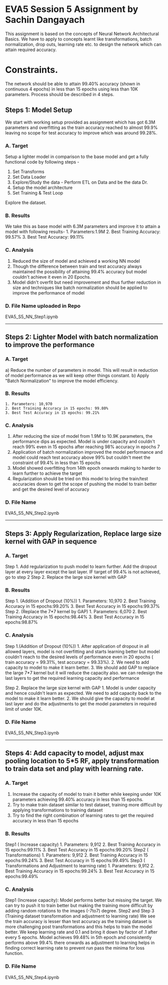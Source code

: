 # EVA5 Session 5 Assignment by Sachin Dangayach

This assignment is based on the concepts of Neural Network Architectural Basics. We have to apply to concepts learnt like transformations, batch normalization, drop outs, learning rate etc. to design the network which can attain required accuracy.

# Constraints.

 The network should be able to attain 99.40% accuracy (shown in continuous 4 epochs) in less than 15 epochs using less than 10K parameters. Process should be described in 4 steps.

## Steps 1: Model Setup
We start with working setup provided as assignment which has got 6.3M parameters and overfitting as the train accuracy reached to almost 99.9% leaving no scope for test accuracy to improve which was around 99.28%.

### A. Target
Setup a lighter model in comparison to the base model and get a fully functional code by following steps -
1. Set Transforms
2. Set Data Loader
3. Explore/Study the data - Perform ETL on Data and be the data Dr.
4. Setup the model architecture
5. Set Training & Test Loop

Explore the dataset.

### B. Results
We take this as base model with 6.3M parameters and improve it to attain a model with following results-
    1. Parameters:1.9M
    2. Best Training Accuracy: 99.57%
    3. Best Test Accuracy: 99.11%

### C. Analysis
1. Reduced the size of model and achieved a working NN model
2. Though the difference between train and test accuracy always maintained the possibility of attaining 99.4% accuracy but model couldn't achieve it even in 20 Epochs.
3. Model didn't overfit but need improvement and thus further reduction in size and techniques like batch normalization should be applied to improve the performance of model

### D. File Name uploaded in Repo
EVA5_S5_NN_Step1.ipynb

--------------------------------------------------------
## Steps 2: Lighter Model with batch normalization to improve the performance

### A. Target
a) Reduce the number of parameters in model. This will result in reduction of model performance as we will keep other things constant.
b) Apply "Batch Normalization" to improve the model efficiency.

### B. Results
    1. Parameters: 10,970
    2. Best Training Accuracy in 15 epochs: 99.80%
    3. Best Test Accuracy in 15 epochs: 99.21%

### C. Analysis
1. After reducing the size of model from 1.9M to 10.9K parameters, the performance dips as expected. Model is under capacity and couldn't reach 99% even in 15 epochs after reaching 98% accuracy in epochs 7
2. Application of batch normalization improved the model performance and model could reach test accuracy above 99% but couldn't meet the constraint of 99.4% in less than 15 epochs
3. Model showed overfitting from 14th epoch onwards making to harder to learn further to achieve the target
4. Regularization should be tried on this model to bring the train/test accuracies down to get the scope of pushing the model to train better and get the desired level of accuracy

### D. File Name
EVA5_S5_NN_Step2.ipynb

--------------------------------------------------------

## Steps 3: Apply Regularization, Replace large size kernel with GAP in sequence

### A. Target
Step 1. Add regularization to push model to learn further. Add the dropout layer at every layer except the last layer.
IF target of 99.4% is not achieved, go to step 2
Step 2. Replace the large size kernel with GAP

### B. Results
Step 1. (Addition of Dropout (10%))
    1. Parameters: 10,970
    2. Best Training Accuracy in 15 epochs:99.20%
    3. Best Test Accuracy in 15 epochs:99.37%
Step 2. (Replace the 7*7 kernel by GAP)
    1. Parameters: 6,070
    2. Best Training Accuracy in 15 epochs:98.44%
    3. Best Test Accuracy in 15 epochs:98.87%

### C. Analysis
Step 1.(Addition of Dropout (10%))
    1. After application of dropout in all allowed layers, model is not overfitting and starts learning better but model couldn't reach to the desired levels of performance even in 20 epochs ( train accuracy = 99.31%, test accuracy = 99.33%).
    2. We need to add capacity to model to make it learn better.
    3. We should add GAP to replace the large 7*7 kernel but it will reduce the capacity also. we can redesign the last layers to get the required learning capacity and performance

Step 2. Replace the large size kernel with GAP
    1. Model is under capacity and hence couldn't learn as expected. We need to add capacity back to the model to make it learn better.
    2. We should give the capacity to model at last layer and do the adjustments to get the model parameters in required limit of under 10K.

### D. File Name
EVA5_S5_NN_Step3.ipynb

--------------------------------------------------------

## Steps 4: Add capacity to model, adjust max pooling location to 5*5 RF, apply transformation to train data set and play with learning rate.

### A. Target
1. Increase the capacity of model to train it better while keeping under 10K parameters achieving 99.40% accuracy in less than 15 epochs.
2. Try to make train dataset similar to test dataset, training more difficult by applying transformations to training dataset
3. Try to find the right combination of learning rates to get the required accuracy in less than 15 epochs

### B. Results
Step1 ( Increase capacity)
    1. Parameters: 9,912
    2. Best Training Accuracy in 15 epochs:99.11%
    3. Best Test Accuracy in 15 epochs:99.20%
Step2 ( Transformations)
    1. Parameters: 9,912
    2. Best Training Accuracy in 15 epochs:99.24%
    3. Best Test Accuracy in 15 epochs:99.49%
Step3 ( Transformations and Adjustment to learning rate)
    1. Parameters: 9,912
    2. Best Training Accuracy in 15 epochs:99.24%
    3. Best Test Accuracy in 15 epochs:99.49%

### C. Analysis
Step1 (Increase capacity):
Model performs better but missing the target. We can try to push it to train better but making the training more difficult by adding random rotations to the images (-7to7) degree.
Step2 and Step 3 (Training dataset transformation and adjustment to learning rate)
We see the train accuracy is lesser than test accuracy as the training dataset is more challenging post transformations and this helps to train the model better. We keep learning rate and 0.1 and bring it down by factor of .1 after every 5 epochs. Model achieves 99.48% in 5th epoch and consistently performs above 99.4% there onwards as adjustment to learning helps in finding correct learning rate to prevent run pass the minima for loss function.

### D. File Name
EVA5_S5_NN_Step4.ipynb
